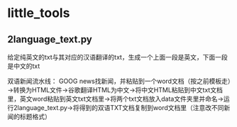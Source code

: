 # little_tools
## 2language_text.py
给定纯英文的txt与其对应的汉语翻译的txt，生成一个上面一段是英文，下面一段是中文的txt


双语新闻流水线：
GOOG news找新闻，并粘贴到一个word文档（按之前模板走）→转换为HTML文件→谷歌翻译HTML为中文→将中文HTML粘贴到中文txt文档里，英文word粘贴到英文txt文档里→将两个txt文档放入data文件夹里并命名→运行2language_text.py→将得到的双语TXT文档复制到word文档里（注意改不同新闻的标题格式）
